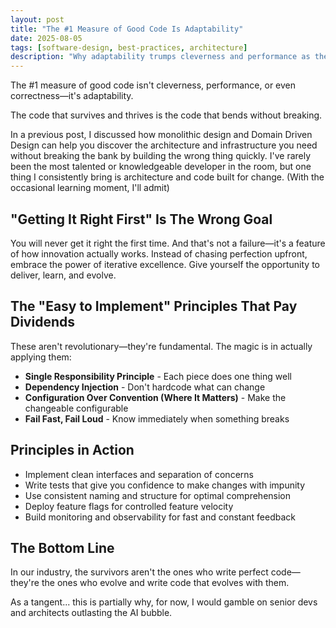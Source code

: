 ```yaml
---
layout: post
title: "The #1 Measure of Good Code Is Adaptability"
date: 2025-08-05
tags: [software-design, best-practices, architecture]
description: "Why adaptability trumps cleverness and performance as the ultimate measure of code quality, with practical principles for building flexible systems."
---
```


The #1 measure of good code isn't cleverness, performance, or even correctness—it's adaptability.

The code that survives and thrives is the code that bends without breaking.

In a previous post, I discussed how monolithic design and Domain Driven Design can help you discover the architecture and infrastructure you need without breaking the bank by building the wrong thing quickly. I've rarely been the most talented or knowledgeable developer in the room, but one thing I consistently bring is architecture and code built for change. (With the occasional learning moment, I'll admit)

## "Getting It Right First" Is The Wrong Goal

You will never get it right the first time. And that's not a failure—it's a feature of how innovation actually works. Instead of chasing perfection upfront, embrace the power of iterative excellence. Give yourself the opportunity to deliver, learn, and evolve.

## The "Easy to Implement" Principles That Pay Dividends

These aren't revolutionary—they're fundamental. The magic is in actually applying them:

- **Single Responsibility Principle** - Each piece does one thing well
- **Dependency Injection** - Don't hardcode what can change
- **Configuration Over Convention (Where It Matters)** - Make the changeable configurable
- **Fail Fast, Fail Loud** - Know immediately when something breaks

## Principles in Action

- Implement clean interfaces and separation of concerns
- Write tests that give you confidence to make changes with impunity
- Use consistent naming and structure for optimal comprehension
- Deploy feature flags for controlled feature velocity
- Build monitoring and observability for fast and constant feedback

## The Bottom Line

In our industry, the survivors aren't the ones who write perfect code—they're the ones who evolve and write code that evolves with them.

As a tangent... this is partially why, for now, I would gamble on senior devs and architects outlasting the AI bubble.